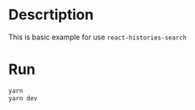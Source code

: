 # Descrtiption

This is basic example for use ```react-histories-search```

# Run

```bash
yarn
yarn dev
```